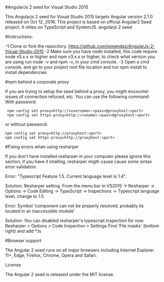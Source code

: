 #AngularJs 2 seed for Visual Studio 2015

This Angularjs 2 seed for Visual Studio 2015 targets Angular version 2.1.0 released on Oct 12, 2016. This project is based on official Angular2 Seed project. It relies on TypeScript and SystemJS.
angularjs 2 seed

#Instructions:

-1 Clone or fork the repocitory.
https://github.com/jomendez/AngularJs-2-Visual-Studio-2015
-2 Make sure you have node installed, this code require node v5.x.x or higher and npm v3.x.x or higher, to check what version you are using run node -v and npm -v, in your cmd console.
-3 Open a cmd console, and go to your project root file location and run npm install to install dependencies

#npm behind a corporate proxy

If you are trying to setup the seed behind a proxy, you migth encounter issues of connection refuced, etc. You can use the following command:
With password:

     npm config set proxy=http://<username>:<pass>@proxyhost:<port>
     npm config set https-proxy=http://<uname>:<pass>@proxyhost:<port>
     
or without password:

    npm config set proxy=http://proxyhost:<port>
    npm config set https-proxy=http://proxyhost:<port>


#Fixing errors when using resharper

If you don't have installed resharper in your computer please ignore this section, if you have it intalling, resharper migth cause cause some sintax error validation.

Error:
"Typescript Feature 1.5. Current language level is 1.4".

Solution:
Resharper setting. From the menu bar in VS2015 -> Resharper -> Options -> Code Editing -> TypeScript -> Inspections -> Typescript language level, change to 1.5

Error:
Symbol 'component can not be properly resolved, probably its located in an inaccessible module'

Solution:
You can disabled resharper's typescript inspection for now.
Resharper > Options > Code Inspection > Settings
Find 'File masks' (bottom right) and add *.ts



#Browser support

The Angular 2 seed runs on all major browsers including Internet Explorer 11+, Edge, Firefox, Chrome, Opera and Safari.

License

The Angular 2 seed is released under the MIT license.
